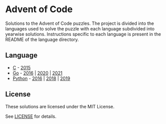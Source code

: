 # Advent of Code

Solutions to the Advent of Code puzzles. The project is divided into the
languages used to solve the puzzle with each language subdivided into yearwise
solutions. Instructions specific to each language is present in the README of
the language directory.

## Language

- [C](./c) - [2015](./c/year2015)
- [Go](./go) - [2016](./go/year2016) | [2020](./go/year2020) | [2021](./go/year2021)
- [Python](./python) - [2016](./python/year2016) | [2018](./python/year2018) | [2019](./python/year2019)

## License

These solutions are licensed under the MIT License.

See [LICENSE](./LICENSE) for details.
